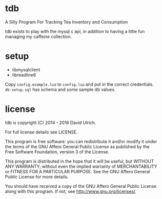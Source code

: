 # tdb

A Silly Program For Tracking Tea Inventory and Consumption

tdb exists to play with the mysql c api, in addition to having a little fun managing my caffeine collection.


# setup

* libmysqlclient
* libreadline6

Copy `config.example.lua` to `config.lua` and put in the correct credentials.
`db-setup.sql` has schema and some sample db values.


# license

tdb is copyright (C) 2014 - 2016  David Ulrich.

For full license details see LICENSE.

This program is free software: you can redistribute it and/or modify
it under the terms of the GNU Affero General Public License as published
by the Free Software Foundation, version 3 of the License.

This program is distributed in the hope that it will be useful,
but WITHOUT ANY WARRANTY; without even the implied warranty of
MERCHANTABILITY or FITNESS FOR A PARTICULAR PURPOSE.  See the
GNU Affero General Public License for more details.

You should have received a copy of the GNU Affero General Public License
along with this program.  If not, see <http://www.gnu.org/licenses/>.
